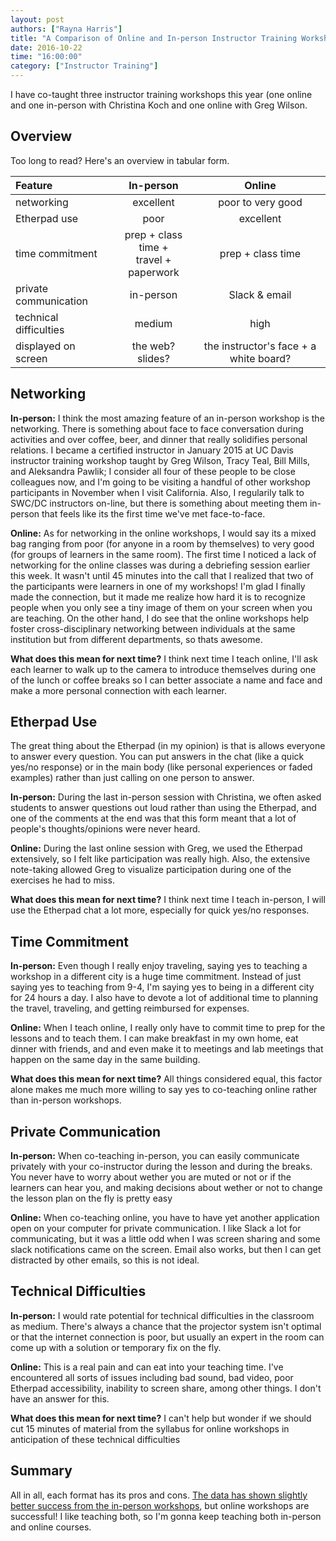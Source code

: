 ```yaml
---
layout: post
authors: ["Rayna Harris"]
title: "A Comparison of Online and In-person Instructor Training Workshops"
date: 2016-10-22
time: "16:00:00"
category: ["Instructor Training"]
---
```


I have co-taught three instructor training workshops this year (one online and one in-person with Christina Koch and one online with Greg Wilson. 

## Overview
Too long to read? Here's an overview in tabular form. 

| Feature | In-person | Online |
| :--- | :---: | :---: |  
networking | excellent | poor to very good | 
Etherpad use | poor | excellent |
time commitment | prep + class time + <br> travel + paperwork | prep + class time | 
private communication | in-person | Slack & email |
technical difficulties | medium | high |
displayed on screen | the web? slides? | the instructor's face + a white board? |

## Networking 
**In-person:** I think the most amazing feature of an in-person workshop is the networking. There is something about face to face conversation during activities and over coffee, beer, and  dinner that really solidifies personal relations. I became a certified instructor in January 2015 at UC Davis instructor training workshop taught by Greg Wilson, Tracy Teal, Bill Mills, and Aleksandra Pawlik; I consider all four of these people to be close colleagues now, and I'm going to be visiting a handful of other workshop participants in November when I visit California. Also, I regularily talk to SWC/DC instructors on-line, but there is something about meeting them in-person that feels like its the first time we've met face-to-face. 

**Online:** As for networking in the online workshops, I would say its a mixed bag ranging from poor (for anyone in a room by themselves) to very good (for groups of learners in the same room). The first time I noticed a lack of networking for the online classes was during a debriefing session earlier this week. It wasn't until 45 minutes into the call that I realized that two of the participants were learners in one of my workshops! I'm glad I finally made the connection, but it made me realize how hard it is to recognize people when you only see a tiny image of them on your screen when you are teaching. On the other hand, I do see that the online workshops help foster cross-disciplinary networking between individuals at the same institution but from different departments, so thats awesome. 

**What does this mean for next time?** I think next time I teach online, I'll ask each learner to walk up to the camera to introduce themselves during one of the lunch or coffee breaks so I can better associate a name and face and make a more personal connection with each learner. 

## Etherpad Use
The great thing about the Etherpad (in my opinion) is that is allows everyone to answer every question. You can put answers in the chat (like a quick yes/no response) or in the main body (like personal experiences or faded examples) rather than just calling on one person to answer. 

**In-person:** During the last in-person session with Christina, we often asked students to answer questions out loud rather than using the Etherpad, and one of the comments at the end was that this form meant that a lot of people's thoughts/opinions were never heard. 

**Online:** During the last online session with Greg, we used the Etherpad extensively, so I felt like participation was really high. Also, the extensive note-taking allowed Greg to visualize participation during one of the exercises he had to miss. 

**What does this mean for next time?** I think next time I teach in-person, I will use the Etherpad chat a lot more, especially for quick yes/no responses.

## Time Commitment
**In-person:** Even though I really enjoy traveling, saying yes to teaching a workshop in a different city is a huge time commitment. Instead of just saying yes to teaching from 9-4, I'm saying yes to being in a different city for 24 hours a day. I also have to devote a lot of additional time to planning the travel, traveling, and getting reimbursed for expenses.  

**Online:** When I teach online, I really only have to commit time to prep for the lessons and to teach them. I can make breakfast in my own home, eat dinner with friends, and and even make it to meetings and lab meetings that happen on the same day in the same building. 

**What does this mean for next time?** All things considered equal, this factor alone makes me much more willing to say yes to co-teaching online rather than in-person workshops.

## Private Communication
**In-person:** When co-teaching in-person, you can easily communicate privately with your co-instructor during the lesson and during the breaks. You never have to worry about wether you are muted or not or if the learners can hear you, and making decisions about wether or not to change the lesson plan on the fly is pretty easy 

**Online:** When co-teaching online, you have to have yet another application open on your computer for private communication. I like Slack a lot for communicating, but it was a little odd when I was screen sharing and some slack notifications came on the screen. Email also works, but then I can get distracted by other emails, so this is not ideal. 

## Technical Difficulties
**In-person:** I would rate potential for technical difficulties in the classroom as medium. There's always a chance that the projector system isn't optimal or that the internet connection is poor, but usually an expert in the room can come up with a solution or temporary fix on the fly. 

**Online:** This is a real pain and can eat into your teaching time. I've encountered all sorts of issues including bad sound, bad video, poor Etherpad accessibility, inability to screen share, among other things. I don't have an answer for this. 

**What does this mean for next time?**  I can't help but wonder if we should cut 15 minutes of material from the syllabus for online workshops in anticipation of these technical difficulties

## Summary
All in all, each format has its pros and cons. [The data has shown slightly better success from the in-person workshops](http://www.datacarpentry.org/blog/instructor-metrics/), but online workshops are successful!  I like teaching both, so I'm gonna keep teaching both in-person and online courses. 